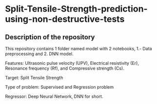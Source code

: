 # Split-Tensile-Strength-prediction-using-non-destructive-tests
## Description of the repository

This repository contains 1 folder named model with 2 notebooks, 1.- Data preprocessing and 2. DNN model.

Features: Ultrasonic pulse velocity (UPV), Electrical resistivity (Er), Resonance frequency (Rf), and Compressive strength (Cs).

Target: Split Tensile Strength

Type of problem: Supervised and Regression problem

Regressor: Deep Neural Network, DNN for short.


